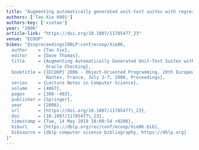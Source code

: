 ```yaml
---
title: "Augmenting automatically generated unit-test suites with regression oracle checking"
authors: ['Tao Xie 0001']
authors-key: ['xietao']
year: "2006"
article-link: "https://doi.org/10.1007/11785477_23"
venue: "ECOOP"
bibex: "@inproceedings{DBLP:conf/ecoop/Xie06,
  author    = {Tao Xie},
  editor    = {Dave Thomas},
  title     = {Augmenting Automatically Generated Unit-Test Suites with Regression
               Oracle Checking},
  booktitle = {{ECOOP} 2006 - Object-Oriented Programming, 20th European Conference,
               Nantes, France, July 3-7, 2006, Proceedings},
  series    = {Lecture Notes in Computer Science},
  volume    = {4067},
  pages     = {380--403},
  publisher = {Springer},
  year      = {2006},
  url       = {https://doi.org/10.1007/11785477\_23},
  doi       = {10.1007/11785477\_23},
  timestamp = {Tue, 14 May 2019 10:00:54 +0200},
  biburl    = {https://dblp.org/rec/conf/ecoop/Xie06.bib},
  bibsource = {dblp computer science bibliography, https://dblp.org}
}"
---
```

